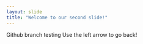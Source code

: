 ```yaml
---
layout: slide
title: "Welcome to our second slide!"
---
```

Github branch testing
Use the left arrow to go back!
